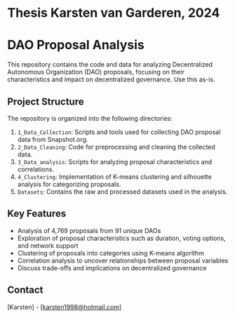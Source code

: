 # Thesis Karsten van Garderen, 2024

# DAO Proposal Analysis

This repository contains the code and data for analyzing Decentralized Autonomous Organization (DAO) proposals, focusing on their characteristics and impact on decentralized governance. Use this as-is. 

## Project Structure

The repository is organized into the following directories:

1. `1_Data_Collection`: Scripts and tools used for collecting DAO proposal data from Snapshot.org.
2. `2_Data_Cleaning`: Code for preprocessing and cleaning the collected data.
3. `3_Data_analysis`: Scripts for analyzing proposal characteristics and correlations.
4. `4_Clustering`: Implementation of K-means clustering and silhouette analysis for categorizing proposals.
5. `Datasets`: Contains the raw and processed datasets used in the analysis.

## Key Features

- Analysis of 4,769 proposals from 91 unique DAOs
- Exploration of proposal characteristics such as duration, voting options, and network support
- Clustering of proposals into categories using K-means algorithm
- Correlation analysis to uncover relationships between proposal variables
- Discuss trade-offs and implications on decentralized governance


## Contact

[Karsten] - [karsten1998@hotmail.com]
